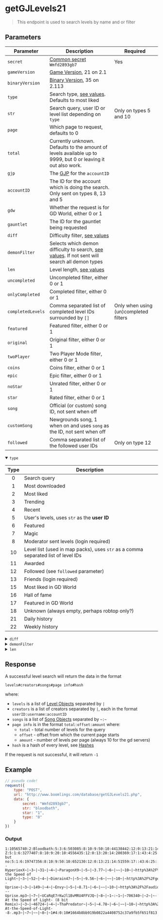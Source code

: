 # getGJLevels21

> This endpoint is used to search levels by name and or filter

## Parameters

| Parameter | Description | Required |
| - | - | - |
| `secret` | [Common secret](/reference/secrets.md) `Wmfd2893gb7` | Yes |
| `gameVersion` | [Game Version](#), 21 on 2.1 | |
| `binaryVersion` | [Binary Version](#), 35 on 2.113 | |
| `type` | Search type, [see values](#type). Defaults to most liked | |
| `str` | Search query, user ID or level list depending on `type` | Only on types 5 and 10 |
| `page` | Which page to request, defaults to 0 | |
| `total` | Currently unknown. Defaults to the amount of levels available up to 9999, but 0 or leaving it out also work. | |
| `gjp` | The [GJP]() for the `accountID` | |
| `accountID` | The ID for the account which is doing the search. Only sent on types 8, 13 and 5 | |
| `gdw` | Whether the request is for GD World, either 0 or 1 | |
| `gauntlet` | The ID for the gauntlet being requested | |
| `diff` | Difficulty filter, [see values](#diff) | |
| `demonFilter` | Selects which demon difficulty to search, [see values](#demonFilter). If not sent will search all demon types | |
| `len` | Level length, [see values](#len) | |
| `uncompleted` | Uncompleted filter, either 0 or 1 | |
| `onlyCompleted` | Completed filter, either 0 or 1 | |
| `completedLevels` | Comma separated list of completed level IDs surrounded by `[]` | Only when using (un)completed filters |
| `featured` | Featured filter, either 0 or 1 | |
| `original` | Original filter, either 0 or 1 | |
| `twoPlayer` | Two Player Mode filter, either 0 or 1 | |
| `coins` | Coins filter, either 0 or 1 | |
| `epic` | Epic filter, either 0 or 1 | |
| `noStar` | Unrated filter, either 0 or 1 | |
| `star` | Rated filter, either 0 or 1 | |
| `song` | Official (or custom) song ID, not sent when off | |
| `customSong` | Newgrounds song, 1 when on and uses `song` as the ID, not sent when off | |
| `followed` | Comma separated list of the followed user IDs | Only on type 12 |

<details open id="type">
    <summary><code>type</code></summary>

| Type | Description |
| :-: | - |
| 0 | Search query |
| 1 | Most downloaded |
| 2 | Most liked |
| 3 | Trending |
| 4 | Recent |
| 5 | User's levels, uses `str` as the **user ID** |
| 6 | Featured |
| 7 | Magic |
| 8 | Moderator sent levels (login required) |
| 10 | Level list (used in map packs), uses `str` as a comma separated list of level IDs |
| 11 | Awarded |
| 12 | Followed (see `followed` parameter) |
| 13 | Friends (login required) |
| 15 | Most liked in GD World |
| 16 | Hall of fame |
| 17 | Featured in GD World |
| 18 | Unknown (always empty, perhaps robtop only?) |
| 21 | Daily history |
| 22 | Weekly history |
</details>

<details id="diff">
    <summary><code>diff</code></summary>

| diff | Description |
| :-: | - |
| -1 | N/A |
| -2 | Demons (see `demonFilter` for specifying demon difficulty) |
| 1 | Easy |
| 2 | Normal |
| 3 | Hard |
| 4 | Harder |
| 5 | Insane |
</details>

<details id="demonFilter">
    <summary><code>demonFilter</code></summary>

| demonFilter | Description |
| :-: | - |
| 1 | Easy demon |
| 2 | Medium demon |
| 3 | Hard demon |
| 4 | Insane demon |
| 5 | Extreme demon |
</details>

<details id="len">
    <summary><code>len</code></summary>

| len | Value |
| :-: | - |
| 0 | Tiny |
| 1 | Short |
| 2 | Medium |
| 3 | Long |
| 4 | XL |
</details>

## Response

A successful level search will return the data in the format

```
levels#creators#songs#page info#hash
```

where:
- `levels` is a list of [Level Objects](#) separated by `|`
- `creators` is a list of creators separated by `|`, each in the format `userID:username:accountID`
- `songs` is a list of [Song Objects](#) separated by `~:~`
- `page info` is in the format `total:offset:amount` where:
    - `total` - total number of levels for the query
    - `offset` - offset from which the current page starts
    - `amount` - number of levels per page (always 10 for the gd servers)
- `hash` is a hash of every level, see [Hashes](#)
<!-- should the hash be explained here or on its own page like how the old docs had a page for CHK -->

If the request is not successful, it will return `-1`

## Example

```js
// pseudo code!
request({
    type: "POST",
    url: "http://www.boomlings.com/database/getGJLevels21.php",
    data: {
        secret: "Wmfd2893gb7",
        str: "bloodbath",
        star: "1",
        type: "0"
    }
})
```

### Output

```
1:10565740:2:Bloodbath:5:3:6:503085:8:10:9:50:10:44138442:12:0:13:21:14:2375318:17:1:43:6:25::18:10:19:10330:42:0:45:24746:3:V2hvc2UgYmxvb2Qgd2lsbCBiZSBzcGlsdCBpbiB0aGUgQmxvb2RiYXRoPyBXaG8gd2lsbCB0aGUgdmljdG9ycyBiZT8gSG93IG1hbnkgd2lsbCBzdXJ2aXZlPyBHb29kIGx1Y2suLi4=:15:3:30:7679228:31:0:37:0:38:0:39:0:46:1:47:2:35:467339|1:21761387:2:Bloodbath Z:5:1:6:3277407:8:10:9:20:10:4556435:12:0:13:20:14:200369:17:1:43:4:25::18:10:19:17840:42:0:45:0:3:UmVtYWtlIG9mIEJCLCBidXQgU2hvcnRlciBhbmQgbXVjaCBlYXNpZXIgWEQgTW9yZSBvZiBhIGdhbWVwbGF5IGxldmVsISAgSnVzdCBhIGZ1biBlYXN5IGRlbW9uLiBWZXJpZmllZCBCeSBYaW9kYXplciEgRW5qb3kgOkQ=:15:3:30:0:31:0:37:3:38:1:39:10:46:1:47:2:35:223469|1:64968478:2:Bloodbath but no:5:1:6:19747356:8:10:9:50:10:652130:12:0:13:21:14:51559:17::43:6:25::18:8:19:24992:42:0:45:23233:3:Qmxvb2RiYXRoLCBJdCdzIG5vdCBldmVuIHRoaXM=:15:3:30:0:31:0:37:0:38:1:39:8:46:1:47:2:35:706340|1:75795864:2:Bloodbath:5:2:6:12348083:8:10:9:40:10:88763:12:0:13:21:14:4326:17::43:5:25::18:7:19:25025:42:0:45:55947:3:VGhhbmtzIHRvIGV2ZXJ5b25lIGluIG15IGRpc2NvcmQgc2VydmVyIHRoYXQgY29udHJpYnV0ZWQ=:15:3:30:0:31:0:37:0:38:1:39:6:46:1:47:2:35:513064#503085:Riot:37415|3277407:Zyzyx:88354|12348083:KNOEPPEL:3009121|19747356:Texic:6152129#1~|~223469~|~2~|~ParagonX9 - HyperioxX~|~3~|~31~|~4~|~ParagonX9~|~5~|~3.77~|~6~|~~|~10~|~http%3A%2F%2Faudio.ngfiles.com%2F223000%2F223469_ParagonX9___HyperioxX.mp3~|~7~|~~|~8~|~1~:~1~|~467339~|~2~|~At the Speed of Light~|~3~|~52~|~4~|~Dimrain47~|~5~|~9.56~|~6~|~~|~10~|~http%3A%2F%2Fgeometrydashcontent.com%2Fsongs%2F467339.mp3~|~7~|~~|~8~|~1~:~1~|~513064~|~2~|~EnV - Uprise~|~3~|~149~|~4~|~Envy~|~5~|~8.71~|~6~|~~|~10~|~http%3A%2F%2Faudio.ngfiles.com%2F513000%2F513064_EnV---Uprise.mp3~|~7~|~UCaRqE7rKwJl1BvMRU4FFVJQ~|~8~|~1~:~1~|~706340~|~2~|~-At the Speed of Light- (8 bit Remix)~|~3~|~46724~|~4~|~ThaPredator~|~5~|~4.78~|~6~|~~|~10~|~http%3A%2F%2Faudio.ngfiles.com%2F706000%2F706340_-At-the-Speed-of-Light--8-.mp3~|~7~|~~|~8~|~1#4:0:10#1664b8bb919b0822a4408752c37a9fb5f651f813
```